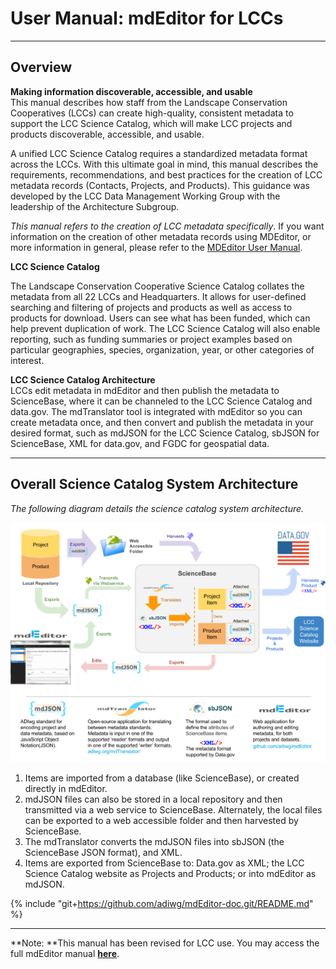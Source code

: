 # User Manual: mdEditor for LCCs

---

## **Overview**

**Making information discoverable, accessible, and usable**  
This manual describes how staff from the Landscape Conservation Cooperatives \(LCCs\) can create high-quality, consistent metadata to support the LCC Science Catalog, which will make LCC projects and products discoverable, accessible, and usable.

A unified LCC Science Catalog requires a standardized metadata format across the LCCs. With this ultimate goal in mind, this manual describes the requirements, recommendations, and best practices for the creation of LCC metadata records \(Contacts, Projects, and Products\). This guidance was developed by the LCC Data Management Working Group with the leadership of the Architecture Subgroup.

_This manual refers to the creation of LCC metadata specifically_. If you want information on the creation of other metadata records using MDEditor, or more information in general, please refer to the [MDEditor User Manual](https://adiwg.gitbooks.io/mdeditor/content/).

**LCC Science Catalog**

The Landscape Conservation Cooperative Science Catalog collates the metadata from all 22 LCCs and Headquarters. It allows for user-defined searching and filtering of projects and products as well as access to products for download. Users can see what has been funded, which can help prevent duplication of work. The LCC Science Catalog will also enable reporting, such as funding summaries or project examples based on particular geographies, species, organization, year, or other categories of interest.

**LCC Science Catalog Architecture**  
LCCs edit metadata in mdEditor and then publish the metadata to ScienceBase, where it can be channeled to the LCC Science Catalog and data.gov. The mdTranslator tool is integrated with mdEditor so you can create metadata once, and then convert and publish the metadata in your desired format, such as mdJSON for the LCC Science Catalog, sbJSON for ScienceBase, XML for data.gov, and FGDC for geospatial data.


---


## Overall Science Catalog System Architecture

_The following diagram details the science catalog system architecture._


![](/assets/science_catalog_system_architecture.png)
1. Items are imported from a database \(like ScienceBase\), or created directly in mdEditor.
2. mdJSON files can also be stored in a local repository and then transmitted via a web service to ScienceBase. Alternately, the  local files can be exported to a web accessible folder and then harvested by ScienceBase.
3. The mdTranslator converts the mdJSON files into sbJSON \(the ScienceBase JSON format\), and XML.
4. Items are exported from ScienceBase to: Data.gov as XML; the LCC Science Catalog website as Projects and Products; or into mdEditor as mdJSON.





{% include "git+https://github.com/adiwg/mdEditor-doc.git/README.md" %}

---
**Note: **This manual has been revised for LCC use. You may access the full mdEditor manual [**here**](https://adiwg.gitbooks.io/mdeditor/content/).
